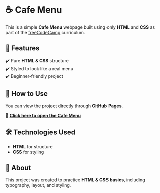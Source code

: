 # ☕ Cafe Menu  

This is a simple **Cafe Menu** webpage built using only **HTML** and **CSS** as part of the [freeCodeCamp](https://www.freecodecamp.org/) curriculum.  

## 🚀 Features  
✔️ Pure **HTML & CSS** structure  
✔️ Styled to look like a real menu  
✔️ Beginner-friendly project  

## 📄 How to Use  
You can view the project directly through **GitHub Pages**.  

🔗 **[Click here to open the Cafe Menu](https://harllonmartins.github.io/cafe-menu/)**  

## 🛠️ Technologies Used  
- **HTML** for structure  
- **CSS** for styling  

## 📌 About  
This project was created to practice **HTML & CSS basics**, including typography, layout, and styling.
